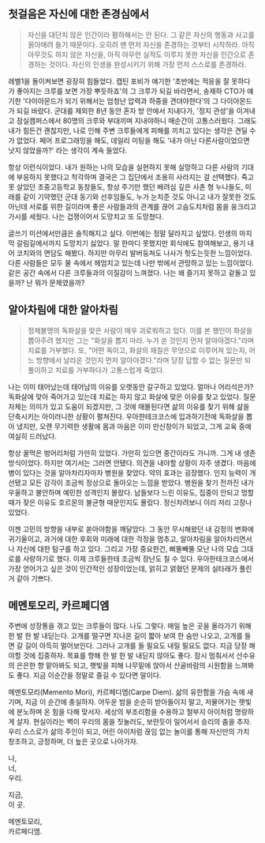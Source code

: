 ## 첫걸음은 자신에 대한 존경심에서  
  
> 자신을 대단치 않은 인간이라 폄하해서는 안 된다. 그 같은 자신의 행동과 사고를 옭아매려 들기 때문이다. 오히려 맨 먼저 자신을 존경하는 것부터 시작하라. 아직 아무것도 하지 않은 자신을, 아직 아무런 실적도 이루지 못한 자신을 인간으로 존경하는 것이다. 자신의 인생을 완성시키기 위해 가장 먼저 스스로를 존경하라.  
  
레벨1을 돌이켜보면 굉장히 힘들었다. 캡틴 포비가 얘기한 '초반에는 적응을 잘 못하다가 좋아지는 크루를 보면 가장 뿌듯하죠'의 그 크루가 되길 바라면서, 송재하 CTO가 얘기한 '다이아몬드가 되기 위해서는 엄청난 압력과 하중을 견뎌야한다'의 그 다이아몬드가 되길 바랐다. 군대를 제외한 8년 동안 혼자 방 안에서 지내다가, '정지 관성'을 이겨내고 잠실캠퍼스에서 80명의 크루와 부대끼며 지내야하니 매순간이 고통스러웠다. 그래도 내가 힘든건 괜찮지만, 나로 인해 주변 크루들에게 피해를 끼치고 있다는 생각은 견딜 수가 없었다. 페어 프로그래밍을 해도, 데일리 미팅을 해도 '내가 아닌 다른사람이었으면 낫지 않았을까?' 라는 생각이 계속 들었다.  
  
항상 이런식이었다. 내가 원하는 나의 모습을 실현하지 못해 실망하고 다른 사람의 기대에 부응하지 못했다고 착각하며 결국은 그 집단에서 조용히 사라지는 걸 선택했다. 죽고 못 살았던 초중고등학교 동창들도, 항상 주기만 했던 배려심 깊은 사촌 형 누나들도, 미래를 같이 기약했던 군대 동기와 선후임들도, 누가 눈치준 것도 아니고 내가 잘못한 것도 아닌데 서로를 위한 길이라며 좋은 사람들과의 관계를 끊어 고슴도치처럼 몸을 웅크리고 가시를 세웠다. 나는 겁쟁이어서 도망치고 또 도망쳤다.  
  
글쓰기 미션에서만큼은 솔직해지고 싶다. 이번에는 정말 달라지고 싶었다. 인생의 마지막 갈림길에서까지 도망치기 싫었다. 말 한마디 못했지만 회식에도 참여해보고, 용기 내어 코치와의 면담도 해봤다. 하지만 아무리 발버둥쳐도 나사가 헛도는듯한 느낌이었다. 다른 사람들은 모두 물 속에서 헤엄치고 있는데 나만 밖에서 관망하고 있는 느낌이었다. 같은 공간 속에서 다른 크루들과의 이질감이 느껴졌다. 나는 왜 즐기지 못하고 겉돌고 있을까? 난 뭐가 문제였을까?  
  
## 알아차림에 대한 알아차림
  
> 정체불명의 독화살을 맞은 사람이 매우 괴로워하고 있다. 이를 본 행인이 화살을 뽑아주려 했지만 그는 "화살을 뽑지 마라. 누가 쏜 것인지 먼저 알아야겠다."라며 치료를 거부했다. 또, "어떤 독이고, 화살의 재질은 무엇으로 이루어져 있는지, 어느 방향에서 날라온 것인지 먼저 알아야겠다."라며 당장 답할 수 없는 질문만 되풀이하고 치료를 거부하다가 고통스럽게 죽었다.  
  
나는 이미 태어났는데 태어남의 이유를 오랫동안 갈구하고 있었다. 얼마나 어리석은가? 독화살에 맞아 죽어가고 있는데 치료는 하지 않고 화살에 맞은 이유를 찾고 있었다. 질문 자체는 의미가 있고 도움이 되겠지만, 그 것에 매몰된다면 삶의 이유를 찾기 위해 삶을 단축시키는 아이러니한 상황이 펼쳐진다. 우아한테크코스에 입과하기전에 독화살을 뽑아 냈지만, 오랜 무기력한 생활에 몸과 마음은 이미 만신창이가 되었고, 그게 교육 중에 여실히 드러났다.  
  
항상 꿀먹은 벙어리처럼 가만히 있었다. 가만히 있으면 중간이라도 가니까. 그게 내 생존 방식이었다. 하지만 여기서는 그러면 안됐다. 의견을 내야할 상황이 자주 생겼다. 마음에 병이 있다는 것을 알아차리자마자 병원을 찾았다. 약의 효과는 굉장했다. 인지 능력이 개선됐고 모든 감각이 조금씩 정상으로 돌아오는 느낌을 받았다. 병원을 찾기 전까진 내가 우울하고 불안하며 예민한 성격인지 몰랐다. 남들보다 느린 이유도, 집중이 안되고 멍할 때가 잦은 이유도 호르몬의 불균형 때문인지도 몰랐다. 정신차려보니 이리 저리 고장나있었다.  
  
이젠 고민의 방향을 내부로 쏟아야함을 깨달았다. 그 동안 무시해왔던 내 감정의 변화에 귀기울이고, 과거에 대한 후회와 미래에 대한 걱정을 멈추고, 알아차림을 알아차리면서 나 자신에 대한 탐구를 하고 있다. 그리고 가장 중요한건, 삐뚤빼뚤 모난 나의 모습 그대로를 사랑하기로 했다. 이제 크루들한테 조금씩 장난도 칠 수 있다. 우아한테크코스에서 가장 얻어가고 싶은 것이 인간적인 성장이었는데, 얽히고 얽혔던 문제의 실타래가 풀린거 같아 기쁘다.  
  
## 메멘토모리, 카르페디엠
  
주변에 성장통을 겪고 있는 크루들이 많다. 나도 그렇다. 매일 높은 곳을 올라가기 위해 한 발 한 발 내딛는다. 고개를 떨구면 지나온 길이 짧아 보여 한 숨만 나오고, 고개를 들면 갈 길이 아득히 멀어보인다. 그러나 고개를 들 필요도 내릴 필요도 없다. 지금 당장 해야할 것에 집중하자. 목표를 향해 한 발 한 발 내딛지 않아도 좋다. 잠시 멈춰서서 산수유의 은은한 향 맡아봐도 되고, 햇빛을 피해 나무밑에 앉아서 산골바람의 시원함을 느껴봐도 좋다. 지금 이순간을 정말로 즐길 수 있다면 말이다.  
  
메멘토모리(Memento Mori), 카르페디엠(Carpe Diem). 삶의 유한함을 가슴 속에 새기며, 지금 이 순간에 충실하자. 어두운 밤을 순순히 받아들이지 말고, 저물어가는 햇빛에 분노하며 온 힘을 다해 맞서자. 세상의 부조리함을 수용하고 철부지 아이처럼 명랑하게 살자. 현실이라는 벽이 우리의 몸을 짓눌러도, 보란듯이 일어서서 승리의 춤을 추자. 우리 스스로가 삶의 주인이 되고, 어린 아이처럼 끊임 없는 놀이를 통해 자신만의 가치 창조하고, 긍정하며, 더 높은 곳으로 나아가자.   

나,  
너,  
우리.  
  
지금,   
이 곳.  
  
메멘토모리,   
카르페디엠.  
